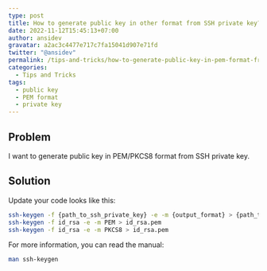 ```yaml
---
type: post
title: How to generate public key in other format from SSH private key?
date: 2022-11-12T15:45:13+07:00
author: ansidev
gravatar: a2ac3c4477e717c7fa15041d907e71fd
twitter: "@ansidev"
permalink: /tips-and-tricks/how-to-generate-public-key-in-pem-format-from-ssh-private-key
categories:
  - Tips and Tricks
tags:
  - public key
  - PEM format
  - private key
---
```


## Problem

I want to generate public key in PEM/PKCS8 format from SSH private key.

## Solution

Update your code looks like this:

```sh
ssh-keygen -f {path_to_ssh_private_key} -e -m {output_format} > {path_to_output_key}
ssh-keygen -f id_rsa -e -m PEM > id_rsa.pem
ssh-keygen -f id_rsa -e -m PKCS8 > id_rsa.pem
```

For more information, you can read the manual:

```sh
man ssh-keygen
```
